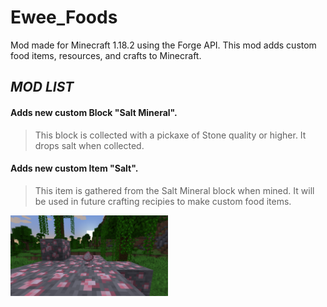 # Ewee_Foods

Mod made for Minecraft 1.18.2 using the Forge API. This mod adds custom food items, resources, and crafts to Minecraft.

>
>
***MOD LIST***
------------------------------------------------------------------------------------------------------------------------------------------------------------------------- 
 #### Adds new custom Block "Salt Mineral". 

>This block is collected with a pickaxe of Stone quality or higher. It drops salt when collected.


 #### Adds new custom Item "Salt".

>This item is gathered from the Salt Mineral block when mined. It will be used in future crafting recipies to make custom food items.

<img src="https://github.com/EvanBurriola/Ewee_Foods/blob/main/SaltSS.png" style="position:relative; width:50%; height:50%;">
